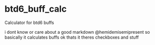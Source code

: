 # btd6_buff_calc
Calculator for btd6 buffs

i dont know or care about a good markdown @hemidemisemipresent so
basically it calculates buffs ok thats it theres checkboxes and stuff
